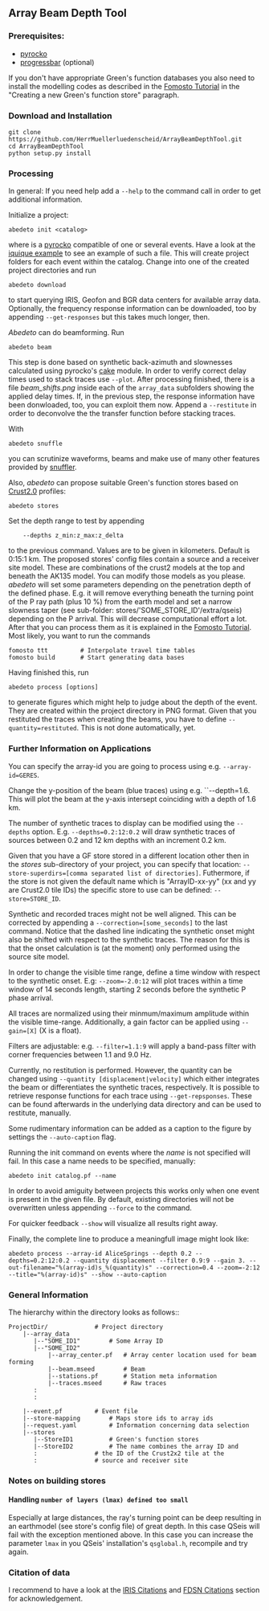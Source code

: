 ## Array Beam Depth Tool

### Prerequisites:

* [pyrocko](http://emolch.github.io/pyrocko/)
* [progressbar](https://pypi.python.org/pypi/progressbar) (optional)

If you don't have appropriate Green's function databases you also need to install the
modelling codes as described in the [Fomosto Tutorial](http://emolch.github.io/pyrocko/v0.3/fomosto.html) in the
"Creating a new Green's function store" paragraph.

### Download and Installation

    git clone https://github.com/HerrMuellerluedenscheid/ArrayBeamDepthTool.git
    cd ArrayBeamDepthTool
    python setup.py install

### Processing
In general: If you need help add a ``--help`` to the command call in order to get additional information.

Initialize a project:

    abedeto init <catalog>

where <catalog> is a [pyrocko](http://emolch.github.io/pyrocko/) compatible <catalog> of one or several events. Have a look at the
[iquique example](https://github.com/HerrMuellerluedenscheid/ArrayBeamDepthTool/blob/master/examples) to see an example of such a file.
This will create project folders for each event within the catalog.
Change into one of the created project directories and run

    abedeto download

to start querying IRIS, Geofon and BGR data centers for available array data. Optionally, the frequency response information can be downloaded, too by appending ``--get-responses`` but this takes much longer, then.

*Abedeto* can do beamforming. Run

    abedeto beam

This step is done based on synthetic back-azimuth and slownesses calculated using pyrocko's [cake](http://emolch.github.io/pyrocko/v0.3/cake_doc.html) module. In order to verify correct delay times used to stack traces use ``--plot``. After processing finished, there is a file *beam_shifts.png* inside each of the ``array_data`` subfolders showing the applied delay times.
If, in the previous step, the response information have been donwloaded, too, you can exploit them now. Append a ``--restitute`` in order to deconvolve the the transfer function before stacking traces.


With

    abedeto snuffle

you can scrutinize waveforms, beams and make use of many other features provided by [snuffler](http://emolch.github.io/pyrocko/current/snuffler.html).

Also, *abedeto* can propose suitable Green's function stores based on [Crust2.0](http://igppweb.ucsd.edu/~gabi/crust2.html) profiles:

    abedeto stores

Set the depth range to test by appending

        --depths z_min:z_max:z_delta

to the previous command. Values are to be given in kilometers. Default is 0:15:1
km.
The proposed stores' config files contain a source and a receiver site model. These are 
combinations of the crust2 models at the top and beneath the AK135 model. 
You can modify those models as you please.
*abedeto* will set some parameters depending on the penetration depth of the
defined phase. E.g. it will remove everything beneath the turning point of the P ray
path (plus 10 %) from the earth model and set a narrow slowness taper (see
sub-folder: stores/'SOME\_STORE\_ID'/extra/qseis) depending on the P arrival. This
will decrease computational effort a lot.
After that you can process them as it is explained in the 
[Fomosto Tutorial](http://emolch.github.io/pyrocko/v0.3/fomosto.html).
Most likely, you want to run the commands

    fomosto ttt			# Interpolate travel time tables
    fomosto build		# Start generating data bases

Having finished this, run

    abedeto process [options]

to generate figures which might help to judge about the depth of the event. They are created within the project directory in PNG format.
Given that you restituted the traces when creating the beams, you have to define ``--quantity=restituted``. This is not done automatically, yet.

### Further Information on Applications
You can specify the array-id you are going to process using e.g. ``--array-id=GERES``.

Change the y-position of the beam (blue traces) using e.g. ``--depth=1.6. This will plot the beam at the y-axis intersept coinciding with a depth of 1.6 km.

The number of synthetic traces to display can be modified using the ``--depths`` option. E.g. ``--depths=0.2:12:0.2`` will draw synthetic traces of sources between 0.2 and 12 km depths with an increment 0.2 km.

Given that you have a GF store stored in a different location other then in the *stores* sub-directory of your project, you can specify that location: ``--store-superdirs=[comma separated list of directories]``. Futhermore, if the store is not given the default name which is "ArrayID-xx-yy" (xx and yy are Crust2.0 tile IDs) the specific store to use can be defined: ``--store=STORE_ID``.

Synthetic and recorded traces might not be well aligned. This can be corrected by appending a ``--correction=[some_seconds]`` to the last command. Notice that the dashed line indicating the synthetic onset might also be shifted with respect to the synthetic traces. The reason for this is that the onset calculation is (at the moment) only performed using the source site model.

In order to change the visible time range, define a time window with respect to the synthetic onset. E.g: ``--zoom=-2.0:12`` will plot traces within a time window of 14 seconds length, starting 2 seconds before the synthetic P phase arrival.

All traces are normalized using their minmum/maximum amplitude within the visible time-range. Additionally, a gain factor can be applied using ``--gain=[X]`` (X is a float).

Filters are adjustable: e.g. ``--filter=1.1:9`` will apply a band-pass filter with corner frequencies between 1.1 and 9.0 Hz.

Currently, no restitution is performed. However, the quantity can be changed using ``--quantity [displacement|velocity]`` which either integrates the beam or differentiates the synthetic traces, respectively. It is possible to retrieve response functions for each trace using ``--get-repsponses``. These can be found afterwards in the underlying data directory and can be used to restitute, manually.

Some rudimentary information can be added as a caption to the figure by settings the ``--auto-caption`` flag.

Running the init command on events where the *name* is not specified will fail. In this case a name needs to be specified, manually:

    abedeto init catalog.pf --name

In order to avoid amiguity between projects this works only when one event is present in the given file.
By default, existing directories will not be overwritten unless appending ``--force`` to the command.

For quicker feedback ``--show`` will visualize all results right away.

Finally, the complete line to produce a meaningfull image might look like:

    abedeto process --array-id AliceSprings --depth 0.2 --depths=0.2:12:0.2 --quantity displacement --filter 0.9:9 --gain 3. --out-filename="%(array-id)s_%(quantity)s" --correction=0.4 --zoom=-2:12 --title="%(array-id)s" --show --auto-caption 

### General Information

The hierarchy within the directory looks as follows::

    ProjectDir/				# Project directory
        |--array_data
           |--"SOME_ID1"		# Some Array ID
           |--"SOME_ID2"
               |--array_center.pf	# Array center location used for beam forming
               |--beam.mseed		# Beam
               |--stations.pf		# Station meta information
               |--traces.mseed		# Raw traces
           :
           :

        |--event.pf			# Event file
        |--store-mapping		# Maps store ids to array ids
        |--request.yaml			# Information concerning data selection
        |--stores
           |--StoreID1			# Green's function stores
           |--StoreID2			# The name combines the array ID and 
           :				# the ID of the Crust2x2 tile at the
           :				# source and receiver site


### Notes on building stores
#### Handling ``number of layers (lmax) defined too small``

Especially at large distances, the ray's turning point can be deep resulting in an earthmodel (see store's config file) of great depth. In this case QSeis will fail with the exception mentioned above. In this case you can increase the parameter ``lmax`` in you QSeis' installation's ``qsglobal.h``, recompile and try again.

### Citation of data
I recommend to have a look at the [IRIS Citations](http://www.iris.edu/hq/iris_citations) 
and [FDSN Citations](http://www.fdsn.org/citations/) section for acknowledgement.
